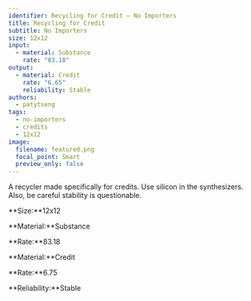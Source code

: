 ```yaml
---
identifier: Recycling for Credit – No Importers
title: Recycling for Credit
subtitle: No Importers
size: 12x12
input:
  - material: Substance
    rate: "83.18"
output:
  - material: Credit
    rate: "6.65"
    reliability: Stable
authors:
  - patytseng
tags:
  - no-importers
  - credits
  - 12x12
image:
  filename: featured.png
  focal_point: Smart
  preview_only: false
---
```

A recycler made specifically for credits. Use silicon in the synthesizers. Also, be careful stability is questionable.

**Size:**12x12

**Material:**Substance

**Rate:**83.18

**Material:**Credit

**Rate:**6.75

**Reliability:**Stable